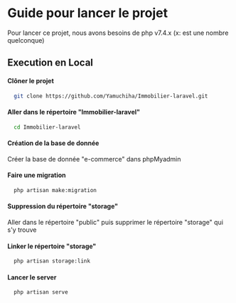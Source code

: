 
# Guide pour lancer le projet

Pour lancer ce projet, nous avons besoins de php v7.4.x (x: est une nombre quelconque)


## Execution en Local

#### Clôner le projet

```bash
  git clone https://github.com/Yamuchiha/Immobilier-laravel.git
```

#### Aller dans le répertoire "Immobilier-laravel"

```bash
  cd Immobilier-laravel
```

#### Création de la base de donnée 

Créer la base de donnée "e-commerce" dans phpMyadmin

#### Faire une migration

```bash
  php artisan make:migration
```

#### Suppression du répertoire "storage"
Aller dans le répertoire "public" puis supprimer le répertoire "storage" qui s'y trouve

#### Linker le répertoire "storage"

```bash
  php artisan storage:link
```

#### Lancer le server

```bash
  php artisan serve
```

